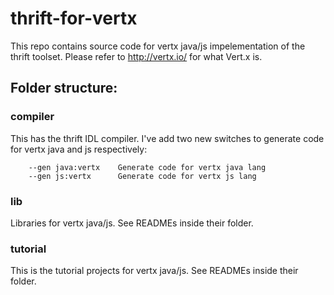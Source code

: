 thrift-for-vertx
================

This repo contains source code for vertx java/js impelementation of the thrift toolset. Please refer to http://vertx.io/ for what Vert.x is.

Folder structure:
----------

### compiler

This has the thrift IDL compiler.  I've add two new switches to generate code for vertx java and js respectively:

        --gen java:vertx    Generate code for vertx java lang
        --gen js:vertx      Generate code for vertx js lang

### lib

Libraries for vertx java/js. See READMEs inside their folder.

### tutorial

This is the tutorial projects for vertx java/js. See READMEs inside their folder.
